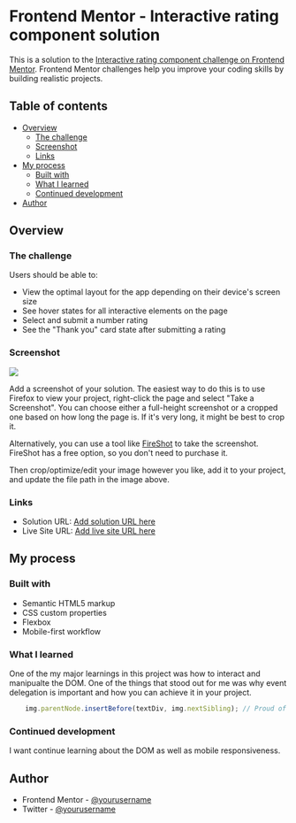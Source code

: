 # Frontend Mentor - Interactive rating component solution

This is a solution to the [Interactive rating component challenge on Frontend Mentor](https://www.frontendmentor.io/challenges/interactive-rating-component-koxpeBUmI). Frontend Mentor challenges help you improve your coding skills by building realistic projects. 

## Table of contents

- [Overview](#overview)
  - [The challenge](#the-challenge)
  - [Screenshot](#screenshot)
  - [Links](#links)
- [My process](#my-process)
  - [Built with](#built-with)
  - [What I learned](#what-i-learned)
  - [Continued development](#continued-development)
- [Author](#author)


## Overview

### The challenge

Users should be able to:

- View the optimal layout for the app depending on their device's screen size
- See hover states for all interactive elements on the page
- Select and submit a number rating
- See the "Thank you" card state after submitting a rating

### Screenshot

![](./screenshot.jpg)

Add a screenshot of your solution. The easiest way to do this is to use Firefox to view your project, right-click the page and select "Take a Screenshot". You can choose either a full-height screenshot or a cropped one based on how long the page is. If it's very long, it might be best to crop it.

Alternatively, you can use a tool like [FireShot](https://getfireshot.com/) to take the screenshot. FireShot has a free option, so you don't need to purchase it. 

Then crop/optimize/edit your image however you like, add it to your project, and update the file path in the image above.



### Links

- Solution URL: [Add solution URL here](https://github.com/Jonyango/Interactive-rating-component)
- Live Site URL: [Add live site URL here](https://interactive-fm-rating-component.netlify.app/)

## My process

### Built with

- Semantic HTML5 markup
- CSS custom properties
- Flexbox
- Mobile-first workflow

### What I learned

One of the my major learnings in this project was how to interact and manipualte the DOM. One of the things that stood out for me was why event delegation is important and how you can achieve it in your project.



```js
    img.parentNode.insertBefore(textDiv, img.nextSibling); // Proud of this as a way to insert an element after another element

```

### Continued development

I want continue learning about the DOM as well as mobile responsiveness.

## Author

- Frontend Mentor - [@yourusername](https://www.frontendmentor.io/profile/Jonyango)
- Twitter - [@yourusername](https://www.twitter.com/yourusername)

